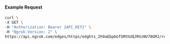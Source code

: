 <!-- Code generated for API Clients. DO NOT EDIT. -->

#### Example Request

```bash
curl \
-X GET \
-H "Authorization: Bearer {API_KEY}" \
-H "Ngrok-Version: 2" \
https://api.ngrok.com/edges/https/edghts_2h9aEbpbGfSMthUQJRVzNV78GMJ/routes/edghtsrt_2h9aEjJ256N1AKjAL0e902VQyMH/compression
```

